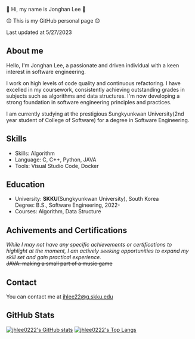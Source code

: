 🙂 Hi, my name is Jonghan Lee 🙂 

😊 This is my GitHub personal page 😊

Last updated at 5/27/2023

## About me
Hello, I'm Jonghan Lee, a passionate and driven individual with a keen interest in software engineering.

I work on high levels of code quality and continuous refactoring. I have excelled in my coursework, consistently achieving outstanding grades in subjects such as algorithms and data structures. I'm now developing a strong foundation in software engineering principles and practices.

I am currently studying at the prestigious Sungkyunkwan University(2nd year student of College of Software) for a degree in Software Engineering.

## Skills
* Skills: Algorithm
* Language: C, C++, Python, JAVA  
* Tools: Visual Studio Code, Docker

## Education
* University: **SKKU**(Sungkyunkwan University), South Korea  
  Degree: B.S., Software Engineering, 2022-
* Courses: Algorithm, Data Structure  


## Achivements and Certifications
*While I may not have any specific achievements or certifications to highlight at the moment, I am actively seeking opportunities to expand my skill set and gain practical experience.*  
<del>JAVA: making a small part of a music game</del>

## Contact
You can contact me at [jhlee22@g.skku.edu](mailto:jhlee22@g.skku.edu)  

## GitHub Stats
[![jhlee0222's GitHub stats](https://github-readme-stats.vercel.app/api?username=jhlee0222&show_icons=true&theme=solarized-light)](https://github.com/jhlee0222)
[![jhlee0222's Top Langs](https://github-readme-stats.vercel.app/api/top-langs/?username=jhlee0222&theme=solarized-light)](https://github.com/jhlee0222)
